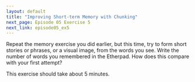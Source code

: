 ```yaml
---
layout: default
title: "Improving Short-term Memory with Chunking"
next_page: Episode 05 Exercise 5
next_link: episode05_ex5
---
```


Repeat the memory exercise you did earlier, but this time,
try to form short stories or phrases, or a visual image, from the words you see.
Write the number of words you remembered in the Etherpad.
How does this compare with your first attempt?

This exercise should take about 5 minutes.
